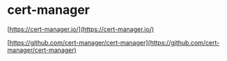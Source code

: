 # cert-manager

[https://cert-manager.io/](https://cert-manager.io/)

[https://github.com/cert-manager/cert-manager](https://github.com/cert-manager/cert-manager)
